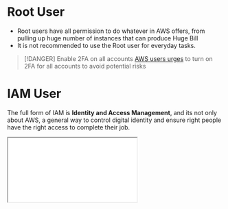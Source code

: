 # Root User
- Root users have all permission to do whatever in AWS offers, from pulling up huge number of instances that can produce Huge Bill
- It is not recommended to use the Root user for everyday tasks.
> [!DANGER]  Enable 2FA on all accounts
> [AWS users urges](
https://www.reddit.com/r/aws/comments/x1yraj/comment/imgi9ro/?utm_source=share&utm_medium=web3x&utm_name=web3xcss&utm_term=1&utm_content=share_button) to turn on 2FA for all accounts to avoid potential risks
# IAM User
The full form of IAM is **Identity and Access Management**, and its not only about AWS, a general way to control digital identity and ensure right people have the right access to complete their job.

<iframe src="INSERT YOUR URL HERE"></iframe>
